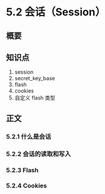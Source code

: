# 5.2 会话（Session）

## 概要

## 知识点


1. session
2. secret_key_base
3. flash
4. cookies
5. 自定义 flash 类型

## 正文

### 5.2.1 什么是会话

### 5.2.2 会话的读取和写入

### 5.2.3 Flash

### 5.2.4 Cookies




